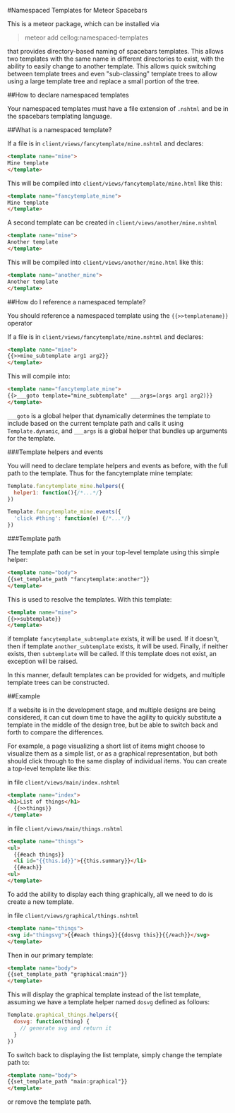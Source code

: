 #Namespaced Templates for Meteor Spacebars

This is a meteor package, which can be installed via

> meteor add cellog:namespaced-templates

that provides directory-based naming of spacebars templates.  This allows two templates with
the same name in different directories to exist, with the ability to easily change to another
template.  This allows quick switching between template trees and even "sub-classing" template
trees to allow using a large template tree and replace a small portion of the tree.

##How to declare namespaced templates

Your namespaced templates must have a file extension of `.nshtml` and be in the spacebars
templating language.

##What is a namespaced template?

If a file is in `client/views/fancytemplate/mine.nshtml` and declares:

```html
<template name="mine">
Mine template
</template>
```

This will be compiled into `client/views/fancytemplate/mine.html` like this:

```html
<template name="fancytemplate_mine">
Mine template
</template>
```

A second template can be created in `client/views/another/mine.nshtml`

```html
<template name="mine">
Another template
</template>
```

This will be compiled into `client/views/another/mine.html` like this:

```html
<template name="another_mine">
Another template
</template>
```

##How do I reference a namespaced template?

You should reference a namespaced template using the `{{>>templatename}}` operator

If a file is in `client/views/fancytemplate/mine.nshtml` and declares:

```html
<template name="mine">
{{>>mine_subtemplate arg1 arg2}}
</template>
```

This will compile into:

```html
<template name="fancytemplate_mine">
{{>___goto template="mine_subtemplate" ___args=(args arg1 arg2)}}
</template>
```

`___goto` is a global helper that dynamically determines the template to include based on
the current template path and calls it using `Template.dynamic`, and `___args` is a global
helper that bundles up arguments for the template.

###Template helpers and events

You will need to declare template helpers and events as before, with the full path to the template.
Thus for the fancytemplate mine template:

```Javascript
Template.fancytemplate_mine.helpers({
  helper1: function(){/*...*/}
})

Template.fancytemplate_mine.events({
  'click #thing': function(e) {/*...*/}
})
```

###Template path

The template path can be set in your top-level template using this simple helper:

```html
<template name="body">
{{set_template_path "fancytemplate:another"}}
</template>
```

This is used to resolve the templates.  With this template:

```html
<template name="mine">
{{>>subtemplate}}
</template>
```

if template `fancytemplate_subtemplate` exists, it will be used.
If it doesn't, then if template `another_subtemplate` exists, it will be used.  Finally, if neither exists, then
`subtemplate` will be called.  If this template does not exist, an exception will be raised.

In this manner, default templates can be provided for widgets, and multiple template trees can be constructed.

##Example

If a website is in the development stage, and multiple designs are being considered, it can cut down time to have
the agility to quickly substitute a template in the middle of the design tree, but be able to switch back and forth
to compare the differences.

For example, a page visualizing a short list of items might choose to visualize them as a simple list, or as a graphical
representation, but both should click through to the same display of individual items.  You can create a top-level template
like this:

in file `client/views/main/index.nshtml`
```html
<template name="index">
<h1>List of things</h1>
  {{>>things}}
</template>
```

in file `client/views/main/things.nshtml`
```html
<template name="things">
<ul>
  {{#each things}}
  <li id="{{this.id}}">{{this.summary}}</li>
  {{#each}}
<ul>
</template>
```

To add the ability to display each thing graphically, all we need to do is create a new template.

in file `client/views/graphical/things.nshtml`
```html
<template name="things">
<svg id="thingsvg">{{#each things}}{{dosvg this}}{{/each}}</svg>
</template>
```

Then in our primary template:

```html
<template name="body">
{{set_template_path "graphical:main"}}
</template>
```

This will display the graphical template instead of the list template, assuming we have a template helper
named `dosvg` defined as follows:

```Javascript
Template.graphical_things.helpers({
  dosvg: function(thing) {
    // generate svg and return it
  }
})
```

To switch back to displaying the list template, simply change the template path to:


```html
<template name="body">
{{set_template_path "main:graphical"}}
</template>
```

or remove the template path.